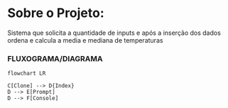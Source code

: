 # Sobre o Projeto:

Sistema que solicita a quantidade de inputs e após a inserção dos dados ordena e calcula a media e mediana de temperaturas

### FLUXOGRAMA/DIAGRAMA

```mermaid
flowchart LR

C[Clone] --> D{Index}
D --> E[Prompt]
D --> F[Console]

```


